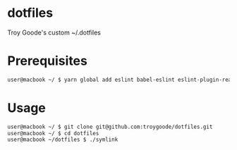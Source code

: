 # dotfiles

Troy Goode's custom ~/.dotfiles

# Prerequisites

```bash
user@macbook ~/ $ yarn global add eslint babel-eslint eslint-plugin-react eslint-plugin-flowtype eslint-plugin-promise eslint-plugin-standard eslint-config-standard
```

# Usage

```bash
user@macbook ~/ $ git clone git@github.com:troygoode/dotfiles.git
user@macbook ~/ $ cd dotfiles
user@macbook ~/dotfiles $ ./symlink
```
